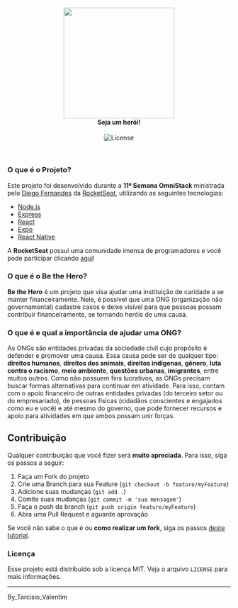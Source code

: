 <!--
*** Obrigado por estar vendo este README. Se você tiver alguma sugestão
*** que possa melhorá-lo ainda mais, dê um fork no repositório e crie uma Pull
*** Request ou abra uma Issue com a tag "sugestão".
*** Obrigado novamente!
-->

<!-- PROJECT LOGO -->

<h4 align="center">
<img src="./mobile/src/assets/logo@2x.png" width="250px" /><br>
 <b>Seja um herói!</b>
</h4>
<p align="center">
  <img alt="License" src="https://img.shields.io/badge/license-MIT-red">
</p>

<br>

<!-- ABOUT THE PROJECT -->

### O que é o Projeto?
Este projeto foi desenvolvido durante a **11ª Semana OmniStack** ministrada pelo [Diego Fernandes](https://github.com/diego3g) da [RocketSeat](https://github.com/Rocketseat), utilizando as seguintes tecnologias:

- [Node.js](https://nodejs.org/en/)
- [Express](https://expressjs.com/pt-br/)
- [React](https://pt-br.reactjs.org/)
- [Expo](https://expo.io/)
- [React Native](https://reactnative.dev/)

A **RocketSeat** possui uma comunidade imensa de programadores e você pode participar clicando [aqui](https://discordapp.com/invite/gCRAFhc)!

### O que é o Be the Hero?

**Be the Hero** é um projeto que visa ajudar uma instituição de caridade a se manter financeiramente. Nele, é possível que uma ONG (organização não governamental) cadastre casos e deixe visível para que pessoas possam contribuir financeiramente, se tornando heróis de uma causa.

### O que é e qual a importância de ajudar uma ONG? 
As ONGs são entidades privadas da sociedade civil cujo propósito é defender e promover uma causa. Essa causa pode ser de qualquer tipo: **direitos humanos**, **direitos dos animais**, **direitos indígenas**, **gênero**, **luta contra o racismo**, **meio ambiente**, **questões urbanas**, **imigrantes**, entre muitos outros. Como não possuem fins lucrativos, as ONGs precisam buscar formas alternativas para continuar em atividade. Para isso, contam com o apoio financeiro de outras entidades privadas (do terceiro setor ou do empresariado), de pessoas físicas (cidadãos conscientes e engajados como eu e você) e até mesmo do governo, que pode fornecer recursos e apoio para atividades em que ambos possam unir forças. 

<!-- CONTRIBUTING -->

## Contribuição

Qualquer contribuição que você fizer será **muito apreciada**. Para isso, siga os passos a seguir:

1. Faça um Fork do projeto
2. Crie uma Branch para sua Feature (`git checkout -b feature/myFeature`)
3. Adicione suas mudanças (`git add .`)
4. Comite suas mudanças (`git commit -m 'sua mensagem'`)
5. Faça o push da branch (`git push origin feature/myFeature`)
6. Abra uma Pull Request e aguarde aprovação

Se você não sabe o que é ou **como realizar um fork**, siga os passos [deste tutorial](http://gabsferreira.com/forkando-e-clonando-um-repositorio-no-github/).

<!-- LICENSE -->

### Licença

Esse projeto está distribuído sob a licença MIT. Veja o arquivo `LICENSE` para mais informações.

---

By_Tarcisio_Valentim
